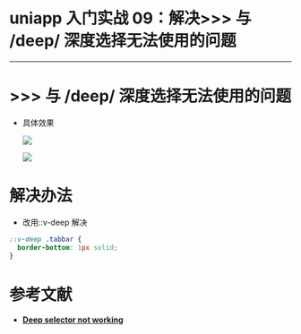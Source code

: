 # uniapp 入门实战 09：解决>>> 与 /deep/ 深度选择无法使用的问题

---

# >>> 与 /deep/ 深度选择无法使用的问题

- 具体效果

  ![](https://cdn.jsdelivr.net/gh/yxw007/BlogPicBed@master//img/20220616211025.png)

  ![](https://cdn.jsdelivr.net/gh/yxw007/BlogPicBed@master//img/20220616211009.png)

# 解决办法

- 改用::v-deep 解决

```scss
::v-deep .tabbar {
  border-bottom: 1px solid;
}
```

# 参考文献

- **[Deep selector not working](https://forum.vuejs.org/t/deep-selector-not-working/68037)**


